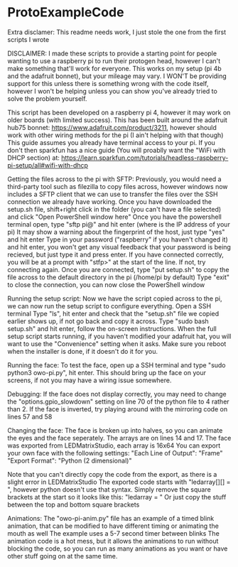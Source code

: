 # ProtoExampleCode

Extra disclamer:
This readme needs work, I just stole the one from the first scripts I wrote


DISCLAIMER: 
I made these scripts to provide a starting point for people wanting to use a raspberry pi to run their protogen head, however I can't make something that'll work for everyone.
This works on my setup (pi 4b and the adafruit bonnet), but your mileage may vary.
I WON'T be providing support for this unless there is something wrong with the code itself, however I won't be helping unless you can show you've already tried to solve the problem yourself.

This script has been developed on a raspberry pi 4, however it may work on older boards (with limited success).
This has been built around the adafruit hub75 bonnet: https://www.adafruit.com/product/3211, however should work with other wiring methods for the pi (I ain't helping with that though)
This guide assumes you already have terminal access to your pi. If you don't then sparkfun has a nice guide (You will proablly want the "WiFi with DHCP section) at: https://learn.sparkfun.com/tutorials/headless-raspberry-pi-setup/all#wifi-with-dhcp

Getting the files across to the pi with SFTP:
  Previously, you would need a third-party tool such as filezilla to copy files across, however windows now includes a SFTP client that we can use to transfer the files over the SSH connection we already have working.
  Once you have downloaded the setup.sh file, shift+right click in the folder (you can't have a file selected) and click "Open PowerShell window here"
  Once you have the powershell terminal open, type "sftp pi@<IP>" and hit enter (where <IP> is the IP address of your pi)
  It may show a warning about the fingerprint of the host, just type "yes" and hit enter
  Type in your password ("raspberry" if you haven't changed it) and hit enter, you won't get any visual feedback that your password is being recieved, but just type it and press enter.
  If you have connected correctly, you will be at a prompt with "stfp>" at the start of the line. If not, try connecting again.
  Once you are connected, type "put setup.sh" to copy the file across to the default directory in the pi (/home/pi by default)
  Type "exit" to close the connection, you can now close the PowerShell window

Running the setup script:
  Now we have the script copied across to the pi, we can now run the setup script to configure everything.
  Open a SSH terminal
  Type "ls", hit enter and check that the "setup.sh" file we copied earlier shows up, if not go back and copy it across.
  Type "sudo bash setup.sh" and hit enter, follow the on-screen instructions.
  When the full setup script starts running, if you haven't modified your adafruit hat, you will want to use the "Convenience" setting when it asks.
  Make sure you reboot when the installer is done, if it doesn't do it for you.

Running the face:
  To test the face, open up a SSH terminal and type "sudo python3 owo-pi.py", hit enter.
  This should bring up the face on your screens, if not you may have a wiring issue somewhere.

Debugging:
  If the face does not display correctly, you may need to change the "options.gpio_slowdown" setting on line 70 of the python file to 4 rather than 2.
  If the face is inverted, try playing around with the mirroring code on lines 57 and 58

Changing the face:
  The face is broken up into halves, so you can animate the eyes and the face seperately.
  The arrays are on lines 14 and 17.
  The face was exported from LEDMatrixStudio, each array is 16x64
  You can export your own face with the following settings:
    "Each Line of Output": "Frame"
	"Export Format": "Python (2 dimensional)"
	
  Note that you can't directly copy the code from the export, as there is a slight error in LEDMatrixStudio
  The exported code starts with "ledarray[][] = ", however python doesn't use that syntax.
  Simply remove the square brackets at the start so it looks like this: "ledarray = "
  Or just copy the stuff between the top and bottom square brackets

Animations:
  The "owo-pi-anim.py" file has an example of a timed blink animation, that can be modified to have different timing or animating the mouth as well
  The example uses a 5-7 second timer between blinks
  The animation code is a hot mess, but it allows the animations to run without blocking the code, so you can run as many animations as you want or have other stuff going on at the same time.
